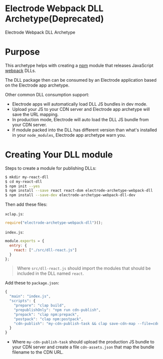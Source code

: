 # Electrode Webpack DLL Archetype(Deprecated)

Electrode Webpack DLL Archetype

# Purpose

This archetype helps with creating a [npm] module that releases JavaScript [webpack] DLLs.

The DLL package then can be consumed by an Electrode application based on the Electrode app archetype.

Other common DLL consumption support:

- Electrode apps will automatically load DLL JS bundles in dev mode.
- Upload your JS to your CDN server and Electrode app archetype will save the URL mapping.
- In production mode, Electrode will auto load the DLL JS bundle from your CDN server.
- If module packed into the DLL has different version than what's installed in your `node_modules`, Electrode app archetype warn you.

# Creating Your DLL module

Steps to create a module for publishing DLLs:

```bash
$ mkdir my-react-dll
$ cd my-react-dll
$ npm init --yes
$ npm install --save react react-dom electrode-archetype-webpack-dll
$ npm install --save-dev electrode-archetype-webpack-dll-dev
```

Then add these files:

`xclap.js`:

```js
require("electrode-archetype-webpack-dll")();
```

`index.js`:

```js
module.exports = {
  entry: {
    react: ["./src/dll-react.js"]
  }
};
```

> Where `src/dll-react.js` should import the modules that should be included in the DLL named `react`.

Add these to `package.json`:

```js
{
  "main": "index.js",
  "scripts": {
    "prepare": "clap build",
    "prepublishOnly": "npm run cdn-publish",
    "prepack": "clap npm:prepack",
    "postpack": "clap npm:postpack",
    "cdn-publish": "my-cdn-publish-task && clap save-cdn-map --file=cdn-assets.json"
  }
}
```

- Where `my-cdn-publish-task` should upload the production JS bundle to your CDN server and create a file `cdn-assets.json` that map the bundle filename to the CDN URL.

[npm]: https://www.npmjs.com/
[webpack]: https://www.npmjs.com/package/webpack
